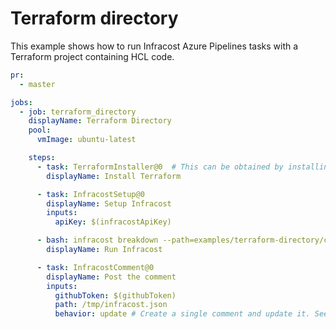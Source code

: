 # Terraform directory

This example shows how to run Infracost Azure Pipelines tasks with a Terraform project containing HCL code.

[//]: <> (BEGIN EXAMPLE)
```yml
pr:
  - master

jobs:
  - job: terraform_directory
    displayName: Terraform Directory
    pool:
      vmImage: ubuntu-latest

    steps:
      - task: TerraformInstaller@0  # This can be obtained by installing the Microsoft Terraform extension: https://marketplace.visualstudio.com/items?itemName=ms-devlabs.custom-terraform-tasks
        displayName: Install Terraform

      - task: InfracostSetup@0
        displayName: Setup Infracost
        inputs:
          apiKey: $(infracostApiKey)

      - bash: infracost breakdown --path=examples/terraform-directory/code --format=json --out-file=/tmp/infracost.json
        displayName: Run Infracost

      - task: InfracostComment@0
        displayName: Post the comment
        inputs:
          githubToken: $(githubToken)
          path: /tmp/infracost.json
          behavior: update # Create a single comment and update it. See https://github.com/infracost/actions/tree/master/overview.md#infracostcomment-task for other options

```
[//]: <> (END EXAMPLE)
